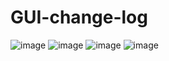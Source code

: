 # GUI-change-log
![image](https://github.com/user-attachments/assets/f383eeb8-0635-4458-b13d-73220a805d2c)
![image](https://github.com/user-attachments/assets/697b345d-fcbd-453f-a3f7-d4dc10fb4031)
![image](https://github.com/user-attachments/assets/38426c3f-2307-4321-ab87-78be83f90a40)
![image](https://github.com/user-attachments/assets/1b95de98-27b7-4bc2-a965-5a949cb199e5)
